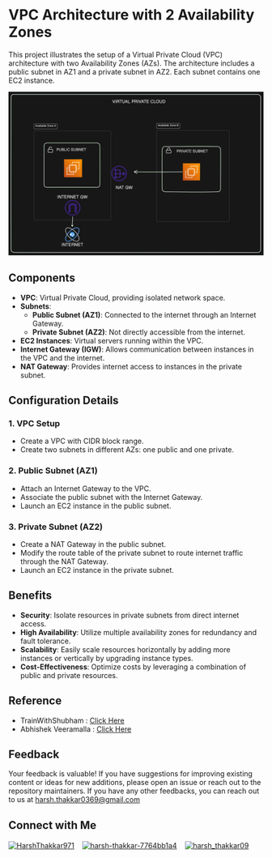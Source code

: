 # VPC Architecture with 2 Availability Zones

This project illustrates the setup of a Virtual Private Cloud (VPC) architecture with two Availability Zones (AZs). The architecture includes a public subnet in AZ1 and a private subnet in AZ2. Each subnet contains one EC2 instance.

<img src="https://github.com/Harsh971/AWS-Projects/blob/main/AWS%20VPC%20Architecture/Architecture%201/architecture.png"></img>

## Components

- **VPC**: Virtual Private Cloud, providing isolated network space.
- **Subnets**:
  - **Public Subnet (AZ1)**: Connected to the internet through an Internet Gateway.
  - **Private Subnet (AZ2)**: Not directly accessible from the internet.
- **EC2 Instances**: Virtual servers running within the VPC.
- **Internet Gateway (IGW)**: Allows communication between instances in the VPC and the internet.
- **NAT Gateway**: Provides internet access to instances in the private subnet.

## Configuration Details

### 1. VPC Setup

- Create a VPC with CIDR block range.
- Create two subnets in different AZs: one public and one private.

### 2. Public Subnet (AZ1)

- Attach an Internet Gateway to the VPC.
- Associate the public subnet with the Internet Gateway.
- Launch an EC2 instance in the public subnet.

### 3. Private Subnet (AZ2)

- Create a NAT Gateway in the public subnet.
- Modify the route table of the private subnet to route internet traffic through the NAT Gateway.
- Launch an EC2 instance in the private subnet.

## Benefits

- **Security**: Isolate resources in private subnets from direct internet access.
- **High Availability**: Utilize multiple availability zones for redundancy and fault tolerance.
- **Scalability**: Easily scale resources horizontally by adding more instances or vertically by upgrading instance types.
- **Cost-Effectiveness**: Optimize costs by leveraging a combination of public and private resources.

## Reference

- TrainWithShubham : <a href="https://www.youtube.com/watch?v=UVNVPquIkXE&list=PLlfy9GnSVerTB0twnC5eaGD-oiHprpnW-">Click Here</a>
- Abhishek Veeramalla : <a href="https://www.youtube.com/watch?v=P8g7Z4NYk3Q&pp=ygUbYXdzIHZwYyBhYmhpc2hlayB2ZWVyYW1hbGxh">Click Here</a>

## Feedback

Your feedback is valuable! If you have suggestions for improving existing content or ideas for new additions, please open an issue or reach out to the repository maintainers. If you have any other feedbacks, you can reach out to us at harsh.thakkar0369@gmail.com


## Connect with Me
<p>

 <a href="https://twitter.com/HarshThakkar971" target="blank"><img align="center" src="https://img.freepik.com/premium-vector/vector-new-twitter-x-white-logo-black-background_744381-866.jpg" alt="HarshThakkar971" height="40" width="50" /></a>
  &nbsp;&nbsp;
  	<a href="https://linkedin.com/in/harsh-thakkar-7764bb1a4" target="blank"><img align="center" src="https://upload.wikimedia.org/wikipedia/commons/thumb/c/ca/LinkedIn_logo_initials.png/800px-LinkedIn_logo_initials.png" alt="harsh-thakkar-7764bb1a4" height="40" width="40" /></a>
  &nbsp;&nbsp;
 <a href="https://instagram.com/harsh_thakkar09" target="blank"><img align="center" src="https://upload.wikimedia.org/wikipedia/commons/thumb/e/e7/Instagram_logo_2016.svg/768px-Instagram_logo_2016.svg.png" alt="harsh_thakkar09" height="40" width="40" /></a>
</p>
